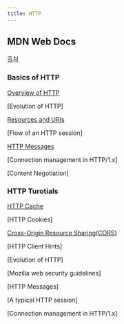 ```yaml
---
title: HTTP
---
```


## MDN Web Docs

[출처](https://developer.mozilla.org/ko/docs/Web/HTTP)

### Basics of HTTP

[Overview of HTTP](./overview/)

[Evolution of HTTP]

[Resources and URIs](./resource/)

[Flow of an HTTP session]

[HTTP Messages](./messages/)

[Connection management in HTTP/1.x]

[Content Negotiation]

### HTTP Turotials

[HTTP Cache](./cache/)

[HTTP Cookies]

[Cross-Origin Resource Sharing(CORS)](./cors/)

[HTTP Client Hints]

[Evolution of HTTP]

[Mozilla web security guidelines]

[HTTP Messages]

[A typical HTTP session]

[Connection management in HTTP/1.x]
